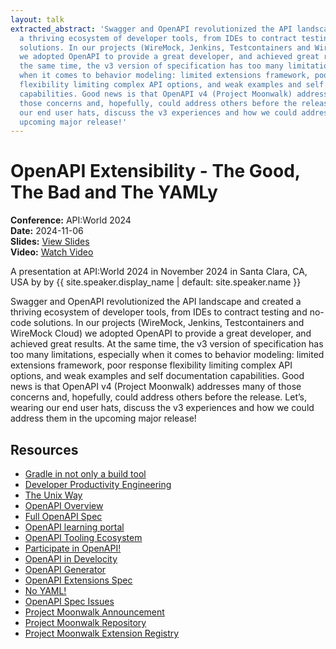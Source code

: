 ```yaml
---
layout: talk
extracted_abstract: 'Swagger and OpenAPI revolutionized the API landscape and created
  a thriving ecosystem of developer tools, from IDEs to contract testing and no-code
  solutions. In our projects (WireMock, Jenkins, Testcontainers and WireMock Cloud)
  we adopted OpenAPI to provide a great developer, and achieved great results. At
  the same time, the v3 version of specification has too many limitations, especially
  when it comes to behavior modeling: limited extensions framework, poor response
  flexibility limiting complex API options, and weak examples and self documentation
  capabilities. Good news is that OpenAPI v4 (Project Moonwalk) addresses many of
  those concerns and, hopefully, could address others before the release. Let’s, wearing
  our end user hats, discuss the v3 experiences and how we could address them in the
  upcoming major release!'
---
```


<!-- Source: https://speaking.jbaru.ch/l874wi/openapi-extensibility-the-good-the-bad-and-the-yamly -->
# OpenAPI Extensibility - The Good, The Bad and The YAMLy

**Conference:** API:World 2024  
**Date:** 2024-11-06  
**Slides:** [View Slides](https://drive.google.com/file/d/1FviHCiDAIIm1KpitrFMOL-Qj119mCE7J/view)  
**Video:** [Watch Video](https://www.youtube.com/watch?v=gln87zHktA8)  

A presentation at API:World 2024 in
                    November 2024 in
                    Santa Clara, CA, USA by by 
                    {{ site.speaker.display_name | default: site.speaker.name }}

Swagger and OpenAPI revolutionized the API landscape and created a thriving ecosystem of developer tools, from IDEs to contract testing and no-code solutions. In our projects (WireMock, Jenkins, Testcontainers and WireMock Cloud) we adopted OpenAPI to provide a great developer, and achieved great results. At the same time, the v3 version of specification has too many limitations, especially when it comes to behavior modeling: limited extensions framework, poor response flexibility limiting complex API options, and weak examples and self documentation capabilities. Good news is that OpenAPI v4 (Project Moonwalk) addresses many of those concerns and, hopefully, could address others before the release. Let’s, wearing our end user hats, discuss the v3 experiences and how we could address them in the upcoming major release!

## Resources

- [Gradle in not only a build tool](https://gradle.com/)
- [Developer Productivity Engineering](https://dpe.org/)
- [The Unix Way](https://en.wikipedia.org/wiki/Unix_philosophy)
- [OpenAPI Overview](https://www.openapis.org/)
- [Full OpenAPI Spec](https://spec.openapis.org/oas/latest.html)
- [OpenAPI learning portal](https://learn.openapis.org/)
- [OpenAPI Tooling Ecosystem](https://tools.openapis.org/)
- [Participate in OpenAPI!](https://www.openapis.org/participate/how-to-contribute)
- [OpenAPI in Develocity](https://docs.gradle.com/develocity/api-manual/)
- [OpenAPI Generator](https://openapi-generator.tech/)
- [OpenAPI Extensions Spec](https://swagger.io/docs/specification/openapi-extensions/)
- [No YAML!](https://noyaml.com/)
- [OpenAPI Spec Issues](https://github.com/OAI/OpenAPI-Specification/issues)
- [Project Moonwalk Announcement](https://www.openapis.org/blog/2023/12/06/openapi-moonwalk-2024)
- [Project Moonwalk Repository](https://github.com/OAI/moonwalk)
- [Project Moonwalk Extension Registry](https://spec.openapis.org/registry/extension/)

